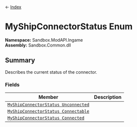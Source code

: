 ← [Index](index)
# MyShipConnectorStatus Enum
**Namespace:** Sandbox.ModAPI.Ingame  
**Assembly:** Sandbox.Common.dll  
## Summary
Describes the current status of the connector.
### Fields
|Member|Description|
|---|---|
|[`MyShipConnectorStatus Unconnected`](Sandbox.ModAPI.Ingame.Unconnected)||
|[`MyShipConnectorStatus Connectable`](Sandbox.ModAPI.Ingame.Connectable)||
|[`MyShipConnectorStatus Connected`](Sandbox.ModAPI.Ingame.Connected)||

